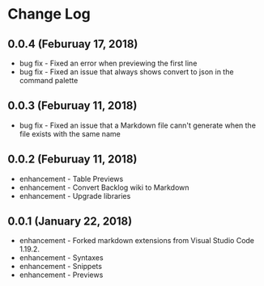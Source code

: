 # Change Log

## 0.0.4 (Feburuay 17, 2018)
* bug fix - Fixed an error when previewing the first line
* bug fix - Fixed an issue that always shows convert to json in the command palette

## 0.0.3 (Feburuay 11, 2018)
* bug fix - Fixed an issue that a Markdown file cann't generate when the file exists with the same name

## 0.0.2 (Feburuay 11, 2018)
* enhancement - Table Previews
* enhancement - Convert Backlog wiki to Markdown
* enhancement - Upgrade libraries

## 0.0.1 (January 22, 2018)
* enhancement - Forked markdown extensions from Visual Studio Code 1.19.2.
* enhancement - Syntaxes
* enhancement - Snippets
* enhancement - Previews

